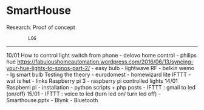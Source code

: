 # SmartHouse
Research: Proof of concept

			LOG
----------------------------------
10/01 How to control light switch from phone
		- delovo home control
		- philips hue
			https://fabuloushomeautomation.wordpress.com/2016/06/13/syncing-your-hue-lights-to-sonos-part-2/
		- easy bulb
		- lightwave RF
		- belkin wemo
		- lg smart bulb
		Testing the theory
		- eurodomest
		- homewizard lite
		IFTTT
		- wat is het
		- links
		Raspberry pi 3
		- raspberry pi controlled lights
14/01 Raspberri pi
        - installation
        - python scripts + php posts
        - IFTTT : gmail to led (on/off)
15/01   - IFTTT : voice to led (turn led on/ turn led off)
        - Smarthouse.pptx
        - Blynk
        - Bluetooth
